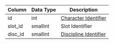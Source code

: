 | Column  | Data Type | Description                               |
| ------- | --------- | ----------------------------------------- |
| id      | int       | [Character Identifier](character_data.md) |
| slot_id | smallint  | Slot Identifier                           |
| disc_id | smallint  | [Discipline Identifier](spells_new.md)    |